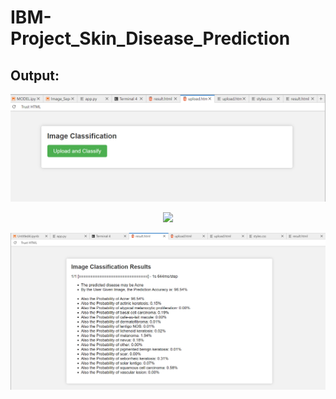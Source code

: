# IBM-Project_Skin_Disease_Prediction
## Output:
![img](Screenshot%202023-10-22%20015200.png)
<p align='center' width="100px">
<image src="Input_img.jpg">
</p>

![img](Screenshot%202023-10-22%20014710.png)
